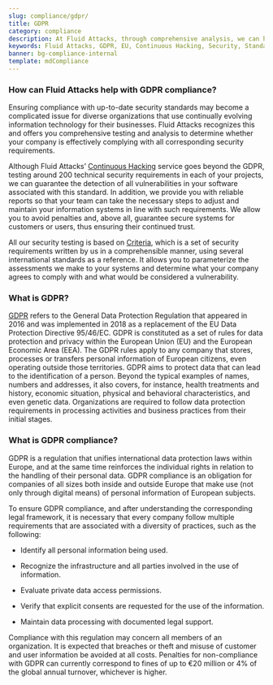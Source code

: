 ```yaml
---
slug: compliance/gdpr/
title: GDPR
category: compliance
description: At Fluid Attacks, through comprehensive analysis, we can help you comply with a variety of security standards for information technology, including GDPR.
keywords: Fluid Attacks, GDPR, EU, Continuous Hacking, Security, Standards, Ethical Hacking, Pentesting
banner: bg-compliance-internal
template: mdCompliance
---
```


<div class="sect2 fw3 f3 lh-2">

### How can Fluid Attacks help with GDPR compliance?

Ensuring compliance with up-to-date security standards may become a
complicated issue for diverse organizations that use continually
evolving information technology for their businesses. Fluid Attacks
recognizes this and offers you comprehensive testing and analysis to
determine whether your company is effectively complying with all
corresponding security requirements.

Although Fluid Attacks’ [Continuous
Hacking](../../services/continuous-hacking/) service goes beyond the
GDPR, testing around 200 technical security requirements in each of your
projects, we can guarantee the detection of all vulnerabilities in your
software associated with this standard. In addition, we provide you with
reliable reports so that your team can take the necessary steps to
adjust and maintain your information systems in line with such
requirements. We allow you to avoid penalties and, above all, guarantee
secure systems for customers or users, thus ensuring their continued
trust.

All our security testing is based on
[Criteria](https://docs.fluidattacks.com/criteria/), which is a set of
security requirements written by us in a comprehensible manner, using
several international standards as a reference. It allows you to
parameterize the assessments we make to your systems and determine what
your company agrees to comply with and what would be considered a
vulnerability.

</div>

<div class="sect2 fw3 f3 lh-2">

### What is GDPR?

[GDPR](https://gdpr-info.eu/) refers to the General Data Protection
Regulation that appeared in 2016 and was implemented in 2018 as a
replacement of the EU Data Protection Directive 95/46/EC. GDPR is
constituted as a set of rules for data protection and privacy within the
European Union (EU) and the European Economic Area (EEA). The GDPR rules
apply to any company that stores, processes or transfers personal
information of European citizens, even operating outside those
territories. GDPR aims to protect data that can lead to the
identification of a person. Beyond the typical examples of names,
numbers and addresses, it also covers, for instance, health treatments
and history, economic situation, physical and behavioral
characteristics, and even genetic data. Organizations are required to
follow data protection requirements in processing activities and
business practices from their initial stages.

</div>

<div class="sect2 fw3 f3 lh-2">

### What is GDPR compliance?

GDPR is a regulation that unifies international data protection laws
within Europe, and at the same time reinforces the individual rights in
relation to the handling of their personal data. GDPR compliance is an
obligation for companies of all sizes both inside and outside Europe
that make use (not only through digital means) of personal information
of European subjects.

To ensure GDPR compliance, and after understanding the corresponding
legal framework, it is necessary that every company follow multiple
requirements that are associated with a diversity of practices, such as
the following:

  - Identify all personal information being used.

  - Recognize the infrastructure and all parties involved in the use of
    information.

  - Evaluate private data access permissions.

  - Verify that explicit consents are requested for the use of the
    information.

  - Maintain data processing with documented legal support.

Compliance with this regulation may concern all members of an
organization. It is expected that breaches or theft and misuse of
customer and user information be avoided at all costs. Penalties for
non-compliance with GDPR can currently correspond to fines of up to €20
million or 4% of the global annual turnover, whichever is higher.

</div>